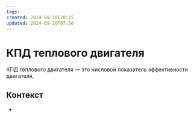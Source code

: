 ```yaml
---
tags: 
created: 2024-09-18T20:15
updated: 2024-09-20T07:56
---
```

# КПД теплового двигателя

КПД теплового двигателя — это числовой показатель эффективности двигателя, 

## Контекст
- 


